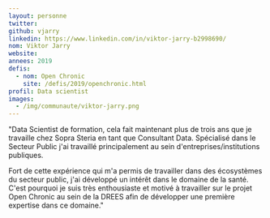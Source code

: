```yaml
---
layout: personne
twitter: 
github: vjarry
linkedin: https://www.linkedin.com/in/viktor-jarry-b2998690/
nom: Viktor Jarry
website:
annees: 2019
defis: 
  - nom: Open Chronic
    site: /defis/2019/openchronic.html
profil: Data scientist
images:
  - /img/communaute/viktor-jarry.png
---
```


"Data Scientist de formation, cela fait maintenant plus de trois ans que je travaille chez Sopra Steria en tant que Consultant Data. Spécialisé dans le Secteur Public j'ai travaillé principalement au sein d'entreprises/institutions publiques.  

Fort de cette expérience qui m'a permis de travailler dans des écosystèmes du secteur public, j'ai développé un intérêt dans le domaine de la santé. C'est pourquoi je suis très enthousiaste et motivé à travailler sur le projet Open Chronic au sein de la DREES afin de développer une première expertise dans ce domaine."
